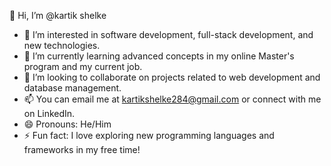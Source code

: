 👋 Hi, I’m @kartik shelke 

- 👀 I’m interested in software development, full-stack development, and new technologies.
- 🌱 I’m currently learning advanced concepts in my online Master's program and my current job.
- 💞️ I’m looking to collaborate on projects related to web development and database management.
- 📫 You can email me at kartikshelke284@gmail.com or connect with me on LinkedIn.
- 😄 Pronouns: He/Him
- ⚡ Fun fact: I love exploring new programming languages and frameworks in my free time!


<!---
kartikshelke2024/kartikshelke2024 is a ✨ special ✨ repository because its `README.md` (this file) appears on your GitHub profile.
You can click the Preview link to take a look at your changes.
--->
